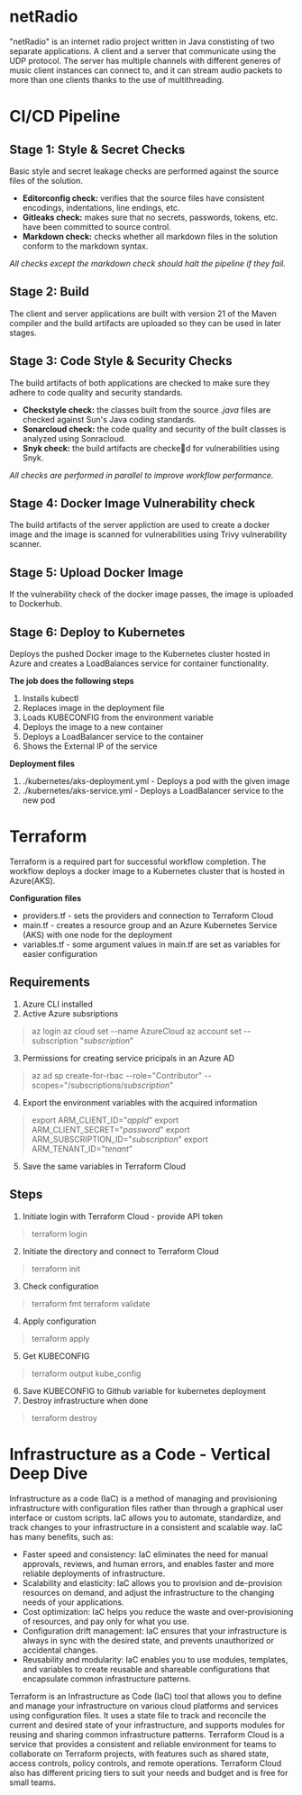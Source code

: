 # netRadio
"netRadio" is an internet radio project written in Java constisting of two separate applications. A client and a server that communicate using the UDP protocol. The server has multiple channels with different generes of music client instances can connect to, and it can stream audio packets to more than one clients thanks to the use of multithreading.

# CI/CD Pipeline

## Stage 1: Style & Secret Checks
Basic style and secret leakage checks are performed against the source files of the solution.

* __Editorconfig check:__ verifies that the source files have consistent encodings, indentations, line endings, etc.
* __Gitleaks check:__ makes sure that no secrets, passwords, tokens, etc. have been committed to source control.
* __Markdown check:__ checks whether all markdown files in the solution conform to the markdown syntax.

_All checks except the markdown check should halt the pipeline if they fail._

## Stage 2: Build
The client and server applications are built with version 21 of the Maven compiler and the build artifacts are uploaded so they can be used in later stages.

## Stage 3: Code Style & Security Checks
The build artifacts of both applications are checked to make sure they adhere to code quality and security standards.

* __Checkstyle check:__ the classes built from the source _.java_ files are checked against Sun's Java coding standards.
* __Sonarcloud check:__ the code quality and security of the built classes is analyzed using Sonracloud.
* __Snyk check:__ the build artifacts are checked for vulnerabilities using Snyk.

_All checks are performed in parallel to improve workflow performance._

## Stage 4: Docker Image Vulnerability check
The build artifacts of the server appliction are used to create a docker image and the image is scanned for vulnerabilities using Trivy vulnerability scanner.

## Stage 5: Upload Docker Image
If the vulnerability check of the docker image passes, the image is uploaded to Dockerhub.

## Stage 6: Deploy to Kubernetes
Deploys the pushed Docker image to the Kubernetes cluster hosted in Azure and creates a LoadBalances service for container functionality.

__The job does the following steps__
1. Installs kubectl
2. Replaces image in the deployment file
3. Loads KUBECONFIG from the environment variable
4. Deploys the image to a new container
5. Deploys a LoadBalancer service to the container
6. Shows the External IP of the service

__Deployment files__
1. ./kubernetes/aks-deployment.yml - Deploys a pod with the given image
2. ./kubernetes/aks-service.yml - Deploys a LoadBalancer service to the new pod

# Terraform

Terraform is a required part for successful workflow completion. The workflow deploys a docker image to a Kubernetes cluster that is hosted in Azure(AKS).

__Configuration files__
* providers.tf - sets the providers and connection to Terraform Cloud
* main.tf - creates a resource group and an Azure Kubernetes Service (AKS) with one node for the deployment
* variables.tf - some argument values in main.tf are set as variables for easier configuration

## Requirements

1. Azure CLI installed
2. Active Azure subsriptions
> az login
> az cloud set --name AzureCloud
> az account set --subscription "*subscription*"
3. Permissions for creating service pricipals in an Azure AD
> az ad sp create-for-rbac --role="Contributor" --scopes="/subscriptions/*subscription*"
4. Export the environment variables with the acquired information
> export ARM\_CLIENT\_ID="*appId*"
> export ARM\_CLIENT\_SECRET="*password*"
> export ARM\_SUBSCRIPTION\_ID="*subscription*"
> export ARM\_TENANT\_ID="*tenant*"
5. Save the same variables in Terraform Cloud

## Steps

1. Initiate login with Terraform Cloud - provide API token
> terraform login
2. Initiate the directory and connect to Terraform Cloud
> terraform init
3. Check configuration
> terraform fmt
> terraform validate
4. Apply configuration
> terraform apply
5. Get KUBECONFIG
> terraform output kube_config
6. Save KUBECONFIG to Github variable for kubernetes deployment
7. Destroy infrastructure when done
> terraform destroy

# Infrastructure as a Code - Vertical Deep Dive

Infrastructure as a code (IaC) is a method of managing and provisioning infrastructure with configuration files rather than through a graphical user interface or custom scripts. IaC allows you to automate, standardize, and track changes to your infrastructure in a consistent and scalable way. IaC has many benefits, such as:

* Faster speed and consistency: IaC eliminates the need for manual approvals, reviews, and human errors, and enables faster and more reliable deployments of infrastructure.
* Scalability and elasticity: IaC allows you to provision and de-provision resources on demand, and adjust the infrastructure to the changing needs of your applications.
* Cost optimization: IaC helps you reduce the waste and over-provisioning of resources, and pay only for what you use.
* Configuration drift management: IaC ensures that your infrastructure is always in sync with the desired state, and prevents unauthorized or accidental changes.
* Reusability and modularity: IaC enables you to use modules, templates, and variables to create reusable and shareable configurations that encapsulate common infrastructure patterns.

Terraform is an Infrastructure as Code (IaC) tool that allows you to define and manage your infrastructure on various cloud platforms and services using configuration files. It uses a state file to track and reconcile the current and desired state of your infrastructure, and supports modules for reusing and sharing common infrastructure patterns. Terraform Cloud is a service that provides a consistent and reliable environment for teams to collaborate on Terraform projects, with features such as shared state, access controls, policy controls, and remote operations. Terraform Cloud also has different pricing tiers to suit your needs and budget and is free for small teams.
